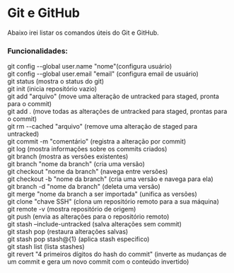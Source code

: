 
#  Git e GitHub

<p>Abaixo irei listar os comandos úteis do Git e GitHub.</p> 

<h3>Funcionalidades:</h3>

<p>
        git config --global user.name "nome"(configura usuário) <br>
        git config --global user.email "email" (configura email de usuário) <br/>
        git status (mostra o status do git) <br>
        git init (inicia repositório vazio) <br>
        git add "arquivo" (move uma alteração de untracked para staged, pronta para o commit) <br>
        git add . (move todas as alterações de untracked para staged, prontas para o commit) <br> 
        git rm --cached "arquivo" (remove uma alteração de staged para untracked) <br>
        git commit -m "comentário" (registra a alteração por commit) <br>
        git log (mostra informações sobre os commits criados) <br>
        git branch (mostra as versões existentes) <br>
        git branch "nome da branch" (cria uma versão) <br>
        git checkout "nome da branch" (navega entre versões) <br>
        git checkout -b "nome da branch" (cria uma versão e navega para ela) <br>
        git branch -d "nome da branch" (deleta uma versão) <br>
        git merge "nome da branch a ser importada" (unifica as versões) <br>
        git clone "chave SSH" (clona um repositório remoto para a sua máquina) <br>
        git remote -v (mostra repositório de origem) <br> 
        git push (envia as alterações para o repositório remoto) <br>
        git stash –include-untracked (salva alterações sem commit) <br>
        git stash pop (restaura alterações salvas) <br>
        git stash pop stash@{1} (aplica stash especifico) <br>
        git stash list (lista stashes) <br>
        git revert "4 primeiros dígitos do hash do commit" (inverte as mudanças de um commit e gera um novo commit com o conteúdo invertido) 

</p>
